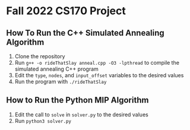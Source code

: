 # Fall 2022 CS170 Project

## How To Run the C++ Simulated Annealing Algorithm

1. Clone the repository
2. Run `g++ -o rideThatSlay anneal.cpp -O3 -lpthread` to compile the simulated annealing C++ program
3. Edit the `type`, `nodes`, and `input_offset` variables to the desired values
4. Run the program with `./rideThatSlay`

## How to Run the Python MIP Algorithm

1. Edit the call to `solve` in `solver.py` to the desired values
2. Run `python3 solver.py`
